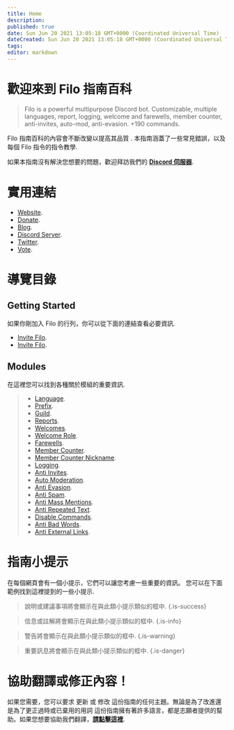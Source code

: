 ```yaml
---
title: Home
description:
published: true
date: Sun Jun 20 2021 13:05:18 GMT+0000 (Coordinated Universal Time)
dateCreated: Sun Jun 20 2021 13:05:18 GMT+0000 (Coordinated Universal Time)
tags:
editor: markdown
---
```


# 歡迎來到 Filo 指南百科

> Filo is a powerful multipurpose Discord bot. Customizable, multiple languages, report, logging, welcome and farewells, member counter, anti-invites, auto-mod, anti-evasion. +190 commands.

 Filo 指南百科的內容會不斷改變以提高其品質 . 本指南涵蓋了一些常見錯誤，以及每個 Filo 指令的指令教學.

如果本指南沒有解決您想要的問題，歡迎拜訪我們的 **[Discord 伺服器](https://filobot.xyz/discord)**.

# 實用連結
- [Website](https://filobot.xyz).
- [Donate](https://filobot.xyz/donate).
- [Blog](https://blog.filobot.xyz).
- [Discord Server](https://filobot.xyz/discord).
- [Twitter](https://twitter.com/FiloDiscord).
- [Vote](https://filobot.xyz/vote).

# 導覽目錄

## Getting Started

如果你剛加入 Filo 的行列，你可以從下面的連結查看必要資訊.
- [Invite Filo](https://wiki.filobot.xyz/zh-tw/getting-started/invite).
- [Invite Filo](https://wiki.filobot.xyz/zh-tw/test).

## Modules

在這裡您可以找到各種關於模組的重要資訊.
> - [Language](https://wiki.filobot.xyz/zh-tw/modules/language).
> - [Prefix](https://wiki.filobot.xyz/zh-tw/modules/prefix).
> - [Guild](https://wiki.filobot.xyz/zh-tw/modules/guild).
> - [Reports](https://wiki.filobot.xyz/zh-tw/modules/reports).
> - [Welcomes](https://wiki.filobot.xyz/zh-tw/modules/welcomes).
> - [Welcome Role](https://wiki.filobot.xyz/zh-tw/modules/welcomes/role).
> - [Farewells](https://wiki.filobot.xyz/zh-tw/modules/farewells).
> - [Member Counter](https://wiki.filobot.xyz/zh-tw/modules/member-counter).
> - [Member Counter Nickname](https://wiki.filobot.xyz/zh-tw/modules/member-counter).
> - [Logging](https://wiki.filobot.xyz/zh-tw/modules/logging).
> - [Anti Invites](https://wiki.filobot.xyz/zh-tw/modules/anti-invites).
> - [Auto Moderation](https://wiki.filobot.xyz/zh-tw/modules/auto-moderation).
> - [Anti Evasion](https://wiki.filobot.xyz/zh-tw/modules/anti-evasion).
> - [Anti Spam](https://wiki.filobot.xyz/zh-tw/modules/anti-spam).
> - [Anti Mass Mentions](https://wiki.filobot.xyz/zh-tw/modules/anti-mass-mentions).
> - [Anti Repeated Text](https://wiki.filobot.xyz/zh-tw/modules/anti-repeated-text).
> - [Disable Commands](https://wiki.filobot.xyz/zh-tw/modules/commands/disable).
> - [Anti Bad Words](https://wiki.filobot.xyz/zh-tw/modules/anti-bad-words).
> - [Anti External Links](https://wiki.filobot.xyz/zh-tw/modules/anti-external-links).

# 指南小提示

在每個網頁會有一個小提示，它們可以讓您考慮一些重要的資訊。 您可以在下面範例找到這裡提到的一些小提示.

> 說明或建議事項將會顯示在與此類小提示類似的框中.
{.is-success}

> 信息或註解將會顯示在與此類小提示類似的框中.
{.is-info}

> 警告將會顯示在與此類小提示類似的框中.
{.is-warning}

> 重要訊息將會顯示在與此類小提示類似的框中.
{.is-danger}

# 協助翻譯或修正內容！
如果您需要，您可以要求 更新 或 修改 這份指南的任何主題。無論是為了改進還是為了更正過時或已棄用的用詞
這份指南擁有著許多語言，都是志願者提供的幫助。如果您想要協助我們翻譯，**[請點擊這裡](https://github.com/filobot/translate)**.
